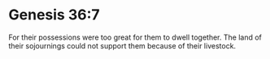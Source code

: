 # Genesis 36:7

For their possessions were too great for them to dwell together. The land of their sojournings could not support them because of their livestock.
